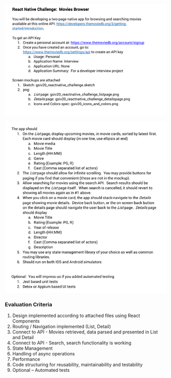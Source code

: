 ![](2020-09-27-14-14-55.png)

![](2020-09-27-14-16-26.png)

### Evaluation Criteria

1. Design implemented according to attached files using React Components
2. Routing / Navigation implemented (List, Detail)
3. Connect to API - Movies retrieved, data parsed and presented in List and Detail
4. Connect to API - Search, search functionality is working
5. State Management
6. Handling of async operations
7. Performance
8. Code structuring for reusability, maintainability and testability
9. Optional – Automated tests

